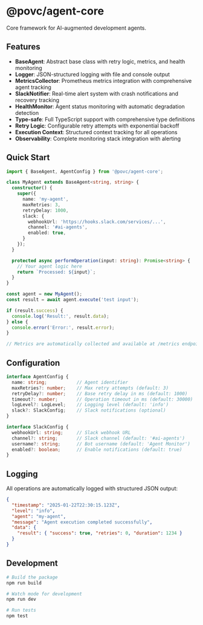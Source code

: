 # @povc/agent-core

Core framework for AI-augmented development agents.

## Features

- **BaseAgent**: Abstract base class with retry logic, metrics, and health monitoring
- **Logger**: JSON-structured logging with file and console output
- **MetricsCollector**: Prometheus metrics integration with comprehensive agent tracking
- **SlackNotifier**: Real-time alert system with crash notifications and recovery tracking
- **HealthMonitor**: Agent status monitoring with automatic degradation detection
- **Type-safe**: Full TypeScript support with comprehensive type definitions
- **Retry Logic**: Configurable retry attempts with exponential backoff
- **Execution Context**: Structured context tracking for all operations
- **Observability**: Complete monitoring stack integration with alerting

## Quick Start

```typescript
import { BaseAgent, AgentConfig } from '@povc/agent-core';

class MyAgent extends BaseAgent<string, string> {
  constructor() {
    super({
      name: 'my-agent',
      maxRetries: 3,
      retryDelay: 1000,
      slack: {
        webhookUrl: 'https://hooks.slack.com/services/...',
        channel: '#ai-agents',
        enabled: true,
      }
    });
  }

  protected async performOperation(input: string): Promise<string> {
    // Your agent logic here
    return `Processed: ${input}`;
  }
}

const agent = new MyAgent();
const result = await agent.execute('test input');

if (result.success) {
  console.log('Result:', result.data);
} else {
  console.error('Error:', result.error);
}

// Metrics are automatically collected and available at /metrics endpoint
```

## Configuration

```typescript
interface AgentConfig {
  name: string;           // Agent identifier
  maxRetries?: number;    // Max retry attempts (default: 3)
  retryDelay?: number;    // Base retry delay in ms (default: 1000)
  timeout?: number;       // Operation timeout in ms (default: 30000)
  logLevel?: LogLevel;    // Logging level (default: 'info')
  slack?: SlackConfig;    // Slack notifications (optional)
}

interface SlackConfig {
  webhookUrl: string;     // Slack webhook URL
  channel?: string;       // Slack channel (default: '#ai-agents')
  username?: string;      // Bot username (default: 'Agent Monitor')
  enabled?: boolean;      // Enable notifications (default: true)
}
```

## Logging

All operations are automatically logged with structured JSON output:

```json
{
  "timestamp": "2025-01-22T22:30:15.123Z",
  "level": "info",
  "agent": "my-agent",
  "message": "Agent execution completed successfully",
  "data": {
    "result": { "success": true, "retries": 0, "duration": 1234 }
  }
}
```

## Development

```bash
# Build the package
npm run build

# Watch mode for development
npm run dev

# Run tests
npm test
```